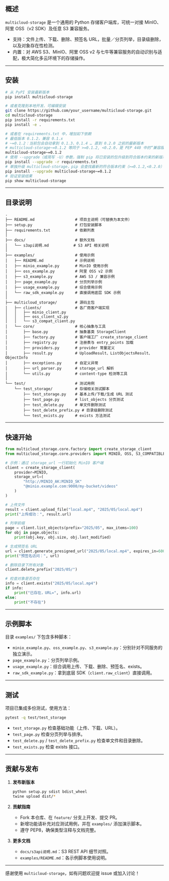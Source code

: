 ## 概述

`multicloud-storage` 是一个通用的 Python 存储客户端库，可统一对接 MinIO、阿里 OSS（v2 SDK）及任意 S3 兼容服务。

- 支持：文件上传、下载、删除、预签名 URL，批量／分页列举，目录级删除，以及对象存在性检测。
- 内置：对 AWS S3、MinIO、阿里 OSS v2 与七牛等兼容服务的自动识别与适配，极大简化多云环境下的存储操作。

------

## 安装

```bash
# 从 PyPI 安装最新版本
pip install multicloud-storage

# 或者克隆到本地开发、可编辑安装
git clone https://github.com/your_username/multicloud-storage.git
cd multicloud-storage
pip install -r requirements.txt
pip install -e .

# 或者在 requirements.txt 中，增加如下依赖
# 最低版本 0.1.2，兼容 0.1.x 
# ~=0.1.2：当前包会自动拿到 0.1.3、0.1.4 … 直到 0.2.0 之前的最新版本
# multicloud-storage~=0.1.2 等同于 >=0.1.2, <0.2.0，是 PEP 440 中的“兼容版本”写法
multicloud-storage~=0.1.2
# 使用 --upgrade（或简写 -U）参数，强制 pip 将已安装的包升级到符合版本约束的新版本
pip install --upgrade -r requirements.txt
# 单独升级 multicloud-storage，pip 会查找最新的符合版本约束（>=0.1.2,<0.2.0）并安装 
pip install --upgrade multicloud-storage~=0.1.2
# 验证安装结果
pip show multicloud-storage
```

------

## 目录说明

```text
.
├── README.md                  # 项目主说明（可替换为本文件）
├── setup.py                   # 打包安装脚本
├── requirements.txt           # 依赖列表
│
├── docs/                      # 额外文档
│   └── s3api说明.md           # S3 API 相关说明
│
├── examples/                  # 使用示例
│   ├── README.md              # 示例说明
│   ├── minio_example.py       # MinIO 使用示例
│   ├── oss_example.py         # 阿里 OSS v2 示例
│   ├── s3_example.py          # AWS S3 / 兼容示例
│   ├── page_example.py        # 分页列举示例
│   ├── usage_example.py       # 综合使用示例
│   └── raw_sdk_example.py     # 直接调用底层 SDK 示例
│
├── multicloud_storage/        # 源码主包
│   ├── clients/               # 各厂商客户端实现
│   │   ├── minio_client.py
│   │   ├── oss_client_v2.py
│   │   └── s3_compat_client.py
│   └── core/                  # 核心抽象与工具
│       ├── base.py            # 抽象基类 StorageClient
│       ├── factory.py         # 客户端工厂 create_storage_client
│       ├── registry.py        # 注册表与 entry_points 加载
│       ├── providers.py       # provider 常量定义
│       ├── result.py          # UploadResult、ListObjectsResult、ObjectInfo
│       ├── exceptions.py      # 自定义异常
│       ├── url_parser.py      # storage_url 解析
│       └── utils.py           # content-type 检测等工具
│
└── test/                      # 测试用例
    └── test_storage/          # 存储相关测试脚本
        ├── test_storage.py    # 基本上传/下载/生成 URL 测试
        ├── test_page.py       # list_objects 分页测试
        ├── test_delete.py     # 单文件删除测试
        ├── test_delete_prefix.py # 目录级删除测试
        └── test_exists.py     # exists 方法测试
```

------

## 快速开始

```python
from multicloud_storage.core.factory import create_storage_client
from multicloud_storage.core.providers import MINIO, OSS, S3_COMPATIBLE

# 示例：通过 storage_url 一行初始化 MinIO 客户端
client = create_storage_client(
    provider=MINIO,
    storage_url=(
        "http://MINIO_AK:MINIO_SK"
        "@minio.example.com:9000/my-bucket/videos"
    )
)

# 上传文件
result = client.upload_file("local.mp4", "2025/05/local.mp4")
print("上传成功：", result.url)

# 列举前缀
page = client.list_objects(prefix="2025/05", max_items=100)
for obj in page.objects:
    print(obj.key, obj.size, obj.last_modified)

# 生成预签名 URL
url = client.generate_presigned_url("2025/05/local.mp4", expires_in=600)
print("预签名访问：", url)

# 删除目录下所有对象
client.delete_prefix("2025/05/")

# 检查对象是否存在
info = client.exists("2025/05/local.mp4")
if info:
    print("已存在，URL=", info.url)
else:
    print("不存在")
```

------

## 示例脚本

目录 `examples/` 下包含多种脚本：

- `minio_example.py`、`oss_example.py`、`s3_example.py`：分别针对不同服务的独立演示。
- `page_example.py`：分页列举示例。
- `usage_example.py`：综合调用上传、下载、删除、预签名、exists。
- `raw_sdk_example.py`：拿到底层 SDK（`client.raw_client`）直接调用。

------

## 测试

项目已集成多份测试，使用方法：

```bash
pytest -q test/test_storage
```

- `test_storage.py` 检查基础功能（上传、下载、URL）。
- `test_page.py` 检查分页列举与排序。
- `test_delete.py` / `test_delete_prefix.py` 检查单文件和目录删除。
- `test_exists.py` 检查 exists 接口。

------

## 贡献与发布

1. **发布新版本**

   ```bash
   python setup.py sdist bdist_wheel
   twine upload dist/*
   ```
   
2. **贡献指南**

   - Fork 本仓库、在 `feature/` 分支上开发、提交 PR。
   - 新增功能请补充对应测试用例，并在 `examples/` 添加演示脚本。
   - 遵守 PEP8，确保类型注释与文档完整。

3. **更多文档**

   - `docs/s3api说明.md`：S3 REST API 细节对照。
   - `examples/README.md`：各示例脚本使用说明。

------

感谢使用 `multicloud-storage`，如有问题欢迎提 issue 或加入讨论！